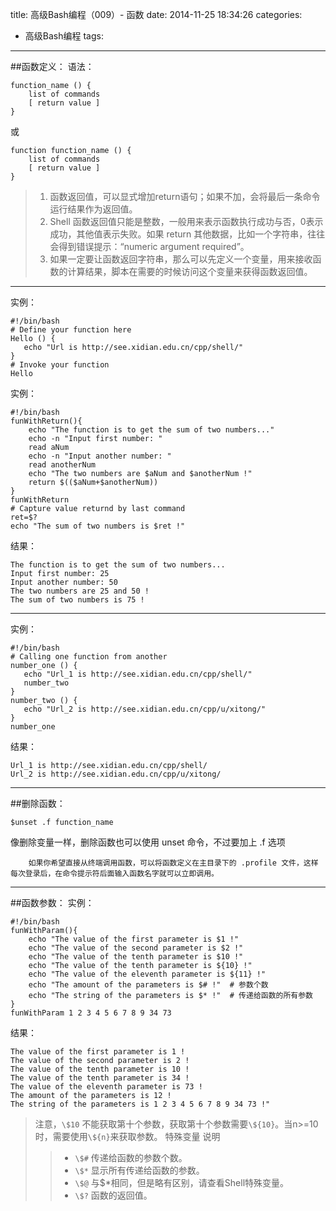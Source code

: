 title: 高级Bash编程（009）- 函数
date: 2014-11-25 18:34:26
categories:
- 高级Bash编程
tags:
---
##函数定义：
语法：
```
function_name () {
    list of commands
    [ return value ]
}
```
或
<!--more-->
```
function function_name () {
    list of commands
    [ return value ]
}
```
> 1. 函数返回值，可以显式增加return语句；如果不加，会将最后一条命令运行结果作为返回值。
> 1. Shell 函数返回值只能是整数，一般用来表示函数执行成功与否，0表示成功，其他值表示失败。如果 return 其他数据，比如一个字符串，往往会得到错误提示：“numeric argument required”。
> 1. 如果一定要让函数返回字符串，那么可以先定义一个变量，用来接收函数的计算结果，脚本在需要的时候访问这个变量来获得函数返回值。

---
实例：
```
#!/bin/bash
# Define your function here
Hello () {
   echo "Url is http://see.xidian.edu.cn/cpp/shell/"
}
# Invoke your function
Hello
```

实例：
```
#!/bin/bash
funWithReturn(){
    echo "The function is to get the sum of two numbers..."
    echo -n "Input first number: "
    read aNum
    echo -n "Input another number: "
    read anotherNum
    echo "The two numbers are $aNum and $anotherNum !"
    return $(($aNum+$anotherNum))
}
funWithReturn
# Capture value returnd by last command
ret=$?
echo "The sum of two numbers is $ret !"
```
结果：
```
The function is to get the sum of two numbers...
Input first number: 25
Input another number: 50
The two numbers are 25 and 50 !
The sum of two numbers is 75 !
```
---
实例：
```
#!/bin/bash
# Calling one function from another
number_one () {
   echo "Url_1 is http://see.xidian.edu.cn/cpp/shell/"
   number_two
}
number_two () {
   echo "Url_2 is http://see.xidian.edu.cn/cpp/u/xitong/"
}
number_one
```
结果：
```
Url_1 is http://see.xidian.edu.cn/cpp/shell/
Url_2 is http://see.xidian.edu.cn/cpp/u/xitong/
```
---
##删除函数：
```
$unset .f function_name
```
像删除变量一样，删除函数也可以使用 unset 命令，不过要加上 .f 选项

        如果你希望直接从终端调用函数，可以将函数定义在主目录下的 .profile 文件，这样每次登录后，在命令提示符后面输入函数名字就可以立即调用。

---
##函数参数：
实例：
```
#!/bin/bash
funWithParam(){
    echo "The value of the first parameter is $1 !"
    echo "The value of the second parameter is $2 !"
    echo "The value of the tenth parameter is $10 !"
    echo "The value of the tenth parameter is ${10} !"
    echo "The value of the eleventh parameter is ${11} !"
    echo "The amount of the parameters is $# !"  # 参数个数
    echo "The string of the parameters is $* !"  # 传递给函数的所有参数
}
funWithParam 1 2 3 4 5 6 7 8 9 34 73
```
结果：
```
The value of the first parameter is 1 !
The value of the second parameter is 2 !
The value of the tenth parameter is 10 !
The value of the tenth parameter is 34 !
The value of the eleventh parameter is 73 !
The amount of the parameters is 12 !
The string of the parameters is 1 2 3 4 5 6 7 8 9 34 73 !"
```
>注意，`\$10` 不能获取第十个参数，获取第十个参数需要`\${10}`。当n>=10时，需要使用`\${n}`来获取参数。
特殊变量	 说明
>> * `\$#`	 传递给函数的参数个数。
>> * `\$*`	 显示所有传递给函数的参数。
>> * `\$@`	 与\$*相同，但是略有区别，请查看Shell特殊变量。
>> * `\$?`	 函数的返回值。

